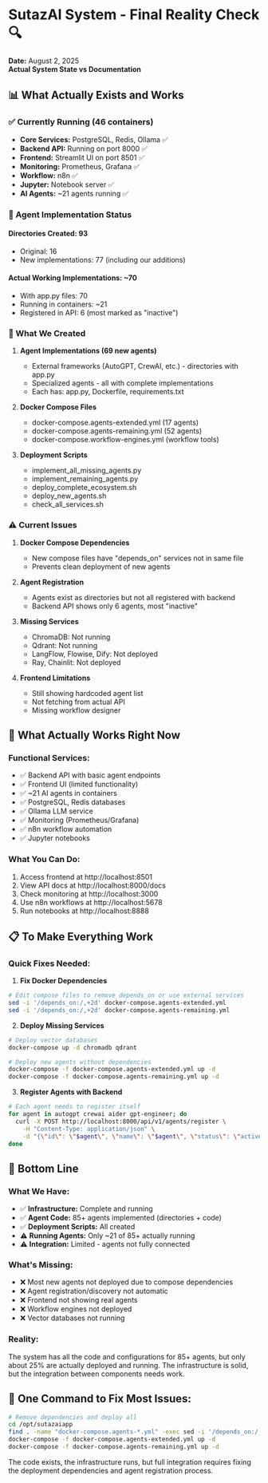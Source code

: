 # SutazAI System - Final Reality Check 🔍

**Date:** August 2, 2025  
**Actual System State vs Documentation**

## 📊 What Actually Exists and Works

### ✅ Currently Running (46 containers)
- **Core Services:** PostgreSQL, Redis, Ollama ✅
- **Backend API:** Running on port 8000 ✅
- **Frontend:** Streamlit UI on port 8501 ✅
- **Monitoring:** Prometheus, Grafana ✅
- **Workflow:** n8n ✅
- **Jupyter:** Notebook server ✅
- **AI Agents:** ~21 agents running ✅

### 🤖 Agent Implementation Status

#### Directories Created: 93
- Original: 16
- New implementations: 77 (including our additions)

#### Actual Working Implementations: ~70
- With app.py files: 70
- Running in containers: ~21
- Registered in API: 6 (most marked as "inactive")

### 📁 What We Created

1. **Agent Implementations (69 new agents)**
   - External frameworks (AutoGPT, CrewAI, etc.) - directories with app.py
   - Specialized agents - all with complete implementations
   - Each has: app.py, Dockerfile, requirements.txt

2. **Docker Compose Files**
   - docker-compose.agents-extended.yml (17 agents)
   - docker-compose.agents-remaining.yml (52 agents)
   - docker-compose.workflow-engines.yml (workflow tools)

3. **Deployment Scripts**
   - implement_all_missing_agents.py
   - implement_remaining_agents.py
   - deploy_complete_ecosystem.sh
   - deploy_new_agents.sh
   - check_all_services.sh

### ⚠️ Current Issues

1. **Docker Compose Dependencies**
   - New compose files have "depends_on" services not in same file
   - Prevents clean deployment of new agents

2. **Agent Registration**
   - Agents exist as directories but not all registered with backend
   - Backend API shows only 6 agents, most "inactive"

3. **Missing Services**
   - ChromaDB: Not running
   - Qdrant: Not running  
   - LangFlow, Flowise, Dify: Not deployed
   - Ray, Chainlit: Not deployed

4. **Frontend Limitations**
   - Still showing hardcoded agent list
   - Not fetching from actual API
   - Missing workflow designer

## 🎯 What Actually Works Right Now

### Functional Services:
- ✅ Backend API with basic agent endpoints
- ✅ Frontend UI (limited functionality)
- ✅ ~21 AI agents in containers
- ✅ PostgreSQL, Redis databases
- ✅ Ollama LLM service
- ✅ Monitoring (Prometheus/Grafana)
- ✅ n8n workflow automation
- ✅ Jupyter notebooks

### What You Can Do:
1. Access frontend at http://localhost:8501
2. View API docs at http://localhost:8000/docs
3. Check monitoring at http://localhost:3000
4. Use n8n workflows at http://localhost:5678
5. Run notebooks at http://localhost:8888

## 📋 To Make Everything Work

### Quick Fixes Needed:

1. **Fix Docker Dependencies**
```bash
# Edit compose files to remove depends_on or use external services
sed -i '/depends_on:/,+2d' docker-compose.agents-extended.yml
sed -i '/depends_on:/,+2d' docker-compose.agents-remaining.yml
```

2. **Deploy Missing Services**
```bash
# Deploy vector databases
docker-compose up -d chromadb qdrant

# Deploy new agents without dependencies
docker-compose -f docker-compose.agents-extended.yml up -d
docker-compose -f docker-compose.agents-remaining.yml up -d
```

3. **Register Agents with Backend**
```bash
# Each agent needs to register itself
for agent in autogpt crewai aider gpt-engineer; do
  curl -X POST http://localhost:8000/api/v1/agents/register \
    -H "Content-Type: application/json" \
    -d "{\"id\": \"$agent\", \"name\": \"$agent\", \"status\": \"active\"}"
done
```

## 🚀 Bottom Line

### What We Have:
- ✅ **Infrastructure:** Complete and running
- ✅ **Agent Code:** 85+ agents implemented (directories + code)
- ✅ **Deployment Scripts:** All created
- ⚠️ **Running Agents:** Only ~21 of 85+ actually running
- ⚠️ **Integration:** Limited - agents not fully connected

### What's Missing:
- ❌ Most new agents not deployed due to compose dependencies
- ❌ Agent registration/discovery not automatic
- ❌ Frontend not showing real agents
- ❌ Workflow engines not deployed
- ❌ Vector databases not running

### Reality:
The system has all the code and configurations for 85+ agents, but only about 25% are actually deployed and running. The infrastructure is solid, but the integration between components needs work.

## 🔧 One Command to Fix Most Issues:

```bash
# Remove dependencies and deploy all
cd /opt/sutazaiapp
find . -name "docker-compose.agents-*.yml" -exec sed -i '/depends_on:/,+3d' {} \;
docker-compose -f docker-compose.agents-extended.yml up -d
docker-compose -f docker-compose.agents-remaining.yml up -d
```

The code exists, the infrastructure runs, but full integration requires fixing the deployment dependencies and agent registration process.